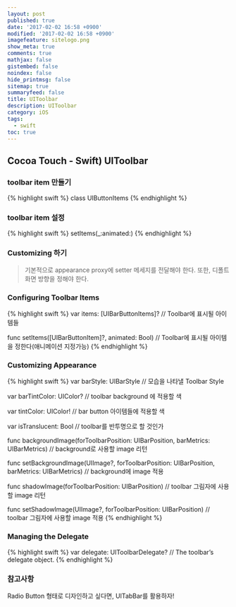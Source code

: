```yaml
---
layout: post
published: true
date: '2017-02-02 16:58 +0900'
modified: '2017-02-02 16:58 +0900'
imagefeature: sitelogo.png
show_meta: true
comments: true
mathjax: false
gistembed: false
noindex: false
hide_printmsg: false
sitemap: true
summaryfeed: false
title: UIToolbar
description: UIToolbar
category: iOS
tags:
  - swift
toc: true
---
```

## Cocoa Touch - Swift) UIToolbar

### toolbar item 만들기
{% highlight swift %}
class UIButtonItems
{% endhighlight %}

### toolbar item 설정
{% highlight swift %}
setItems(_:animated:)
{% endhighlight %}
	
### Customizing 하기
> 기본적으로 appearance proxy에 setter 메세지를 전달해야 한다.
> 또한, 디폴트 화면 방향을 정해야 한다.
    
### Configuring Toolbar Items
{% highlight swift %}
var items: [UIBarButtonItems]?
	// Toolbar에 표시될 아이템들

func setItems([UIBarButtonItem]?, animated: Bool)
	// Toolbar에 표시될 아이템을 정한다(애니메이션 지정가능)
{% endhighlight %}


### Customizing Appearance
{% highlight swift %}
var barStyle: UIBarStyle
	// 모습을 나타낼 Toolbar Style

var barTintColor: UIColor?
	// toolbar background 에 적용할 색

var tintColor: UIColor!
	// bar button 아이템들에 적용할 색

var isTranslucent: Bool
	// toolbar를 반투명으로 할 것인가

func backgroundImage(forToolbarPosition: UIBarPosition, barMetrics: UIBarMetrics)
	// background로 사용할 image 리턴

func setBackgroundImage(UIImage?, forToolbarPosition: UIBarPosition, barMetrics: UIBarMetrics)
	// background에 image 적용

func shadowImage(forToolbarPosition: UIBarPosition)
	// toolbar 그림자에 사용할 image 리턴

func setShadowImage(UIImage?, forToolbarPosition: UIBarPosition)
	// toolbar 그림자에 사용할 image 적용
{% endhighlight %}

		
### Managing the Delegate
{% highlight swift %}
var delegate: UIToolbarDelegate?
	// The toolbar’s delegate object.
{% endhighlight %}
	

### 참고사항
Radio Button 형태로 디자인하고 싶다면, UITabBar를 활용하자!
